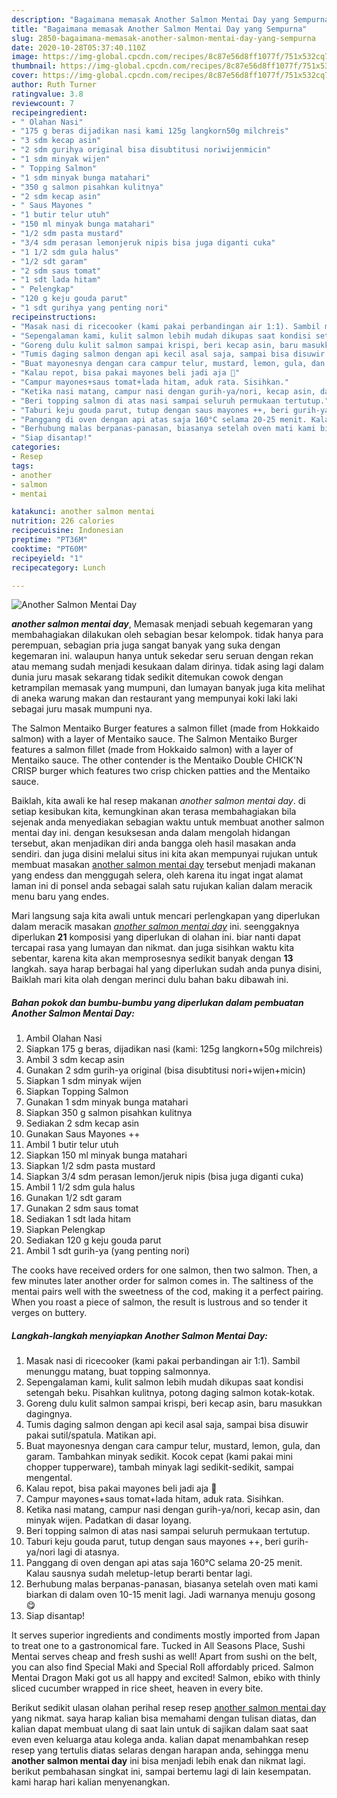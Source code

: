 ```yaml
---
description: "Bagaimana memasak Another Salmon Mentai Day yang Sempurna"
title: "Bagaimana memasak Another Salmon Mentai Day yang Sempurna"
slug: 2850-bagaimana-memasak-another-salmon-mentai-day-yang-sempurna
date: 2020-10-28T05:37:40.110Z
image: https://img-global.cpcdn.com/recipes/8c87e56d8ff1077f/751x532cq70/another-salmon-mentai-day-foto-resep-utama.jpg
thumbnail: https://img-global.cpcdn.com/recipes/8c87e56d8ff1077f/751x532cq70/another-salmon-mentai-day-foto-resep-utama.jpg
cover: https://img-global.cpcdn.com/recipes/8c87e56d8ff1077f/751x532cq70/another-salmon-mentai-day-foto-resep-utama.jpg
author: Ruth Turner
ratingvalue: 3.8
reviewcount: 7
recipeingredient:
- " Olahan Nasi"
- "175 g beras dijadikan nasi kami 125g langkorn50g milchreis"
- "3 sdm kecap asin"
- "2 sdm gurihya original bisa disubtitusi noriwijenmicin"
- "1 sdm minyak wijen"
- " Topping Salmon"
- "1 sdm minyak bunga matahari"
- "350 g salmon pisahkan kulitnya"
- "2 sdm kecap asin"
- " Saus Mayones "
- "1 butir telur utuh"
- "150 ml minyak bunga matahari"
- "1/2 sdm pasta mustard"
- "3/4 sdm perasan lemonjeruk nipis bisa juga diganti cuka"
- "1 1/2 sdm gula halus"
- "1/2 sdt garam"
- "2 sdm saus tomat"
- "1 sdt lada hitam"
- " Pelengkap"
- "120 g keju gouda parut"
- "1 sdt gurihya yang penting nori"
recipeinstructions:
- "Masak nasi di ricecooker (kami pakai perbandingan air 1:1). Sambil menunggu matang, buat topping salmonnya."
- "Sepengalaman kami, kulit salmon lebih mudah dikupas saat kondisi setengah beku. Pisahkan kulitnya, potong daging salmon kotak-kotak."
- "Goreng dulu kulit salmon sampai krispi, beri kecap asin, baru masukkan dagingnya."
- "Tumis daging salmon dengan api kecil asal saja, sampai bisa disuwir pakai sutil/spatula. Matikan api."
- "Buat mayonesnya dengan cara campur telur, mustard, lemon, gula, dan garam. Tambahkan minyak sedikit. Kocok cepat (kami pakai mini chopper tupperware), tambah minyak lagi sedikit-sedikit, sampai mengental."
- "Kalau repot, bisa pakai mayones beli jadi aja 🤭"
- "Campur mayones+saus tomat+lada hitam, aduk rata. Sisihkan."
- "Ketika nasi matang, campur nasi dengan gurih-ya/nori, kecap asin, dan minyak wijen. Padatkan di dasar loyang."
- "Beri topping salmon di atas nasi sampai seluruh permukaan tertutup."
- "Taburi keju gouda parut, tutup dengan saus mayones ++, beri gurih-ya/nori lagi di atasnya."
- "Panggang di oven dengan api atas saja 160°C selama 20-25 menit. Kalau sausnya sudah meletup-letup berarti bentar lagi."
- "Berhubung malas berpanas-panasan, biasanya setelah oven mati kami biarkan di dalam oven 10-15 menit lagi. Jadi warnanya menuju gosong 😋"
- "Siap disantap!"
categories:
- Resep
tags:
- another
- salmon
- mentai

katakunci: another salmon mentai 
nutrition: 226 calories
recipecuisine: Indonesian
preptime: "PT36M"
cooktime: "PT60M"
recipeyield: "1"
recipecategory: Lunch

---
```



![Another Salmon Mentai Day](https://img-global.cpcdn.com/recipes/8c87e56d8ff1077f/751x532cq70/another-salmon-mentai-day-foto-resep-utama.jpg)

<b><i>another salmon mentai day</i></b>, Memasak menjadi sebuah kegemaran yang membahagiakan dilakukan oleh sebagian besar kelompok. tidak hanya para perempuan, sebagian pria juga sangat banyak yang suka dengan kegemaran ini. walaupun hanya untuk sekedar seru seruan dengan rekan atau memang sudah menjadi kesukaan dalam dirinya. tidak asing lagi dalam dunia juru masak sekarang tidak sedikit ditemukan cowok dengan ketrampilan memasak yang mumpuni, dan lumayan banyak juga kita melihat di aneka warung makan dan restaurant yang mempunyai koki laki laki sebagai juru masak mumpuni nya.

The Salmon Mentaiko Burger features a salmon fillet (made from Hokkaido salmon) with a layer of Mentaiko sauce. The Salmon Mentaiko Burger features a salmon fillet (made from Hokkaido salmon) with a layer of Mentaiko sauce. The other contender is the Mentaiko Double CHICK&#39;N CRISP burger which features two crisp chicken patties and the Mentaiko sauce.

Baiklah, kita awali ke hal resep makanan <i>another salmon mentai day</i>. di setiap kesibukan kita, kemungkinan akan terasa membahagiakan bila sejenak anda menyediakan sebagian waktu untuk membuat another salmon mentai day ini. dengan kesuksesan anda dalam mengolah hidangan tersebut, akan menjadikan diri anda bangga oleh hasil masakan anda sendiri. dan juga disini melalui situs ini kita akan mempunyai rujukan untuk membuat masakan <u>another salmon mentai day</u> tersebut menjadi makanan yang endess dan menggugah selera, oleh karena itu ingat ingat alamat laman ini di ponsel anda sebagai salah satu rujukan kalian dalam meracik menu baru yang endes.


Mari langsung saja kita awali untuk mencari perlengkapan yang diperlukan dalam meracik masakan <u><i>another salmon mentai day</i></u> ini. seenggaknya diperlukan <b>21</b> komposisi yang diperlukan di olahan ini. biar nanti dapat tercapai rasa yang lumayan dan nikmat. dan juga sisihkan waktu kita sebentar, karena kita akan memprosesnya sedikit banyak dengan <b>13</b> langkah. saya harap berbagai hal yang diperlukan sudah anda punya disini, Baiklah mari kita olah dengan merinci dulu bahan baku dibawah ini.

<!--inarticleads1-->

##### Bahan pokok dan bumbu-bumbu yang diperlukan dalam pembuatan Another Salmon Mentai Day:

1. Ambil  Olahan Nasi
1. Siapkan 175 g beras, dijadikan nasi (kami: 125g langkorn+50g milchreis)
1. Ambil 3 sdm kecap asin
1. Gunakan 2 sdm gurih-ya original (bisa disubtitusi nori+wijen+micin)
1. Siapkan 1 sdm minyak wijen
1. Siapkan  Topping Salmon
1. Gunakan 1 sdm minyak bunga matahari
1. Siapkan 350 g salmon pisahkan kulitnya
1. Sediakan 2 sdm kecap asin
1. Gunakan  Saus Mayones ++
1. Ambil 1 butir telur utuh
1. Siapkan 150 ml minyak bunga matahari
1. Siapkan 1/2 sdm pasta mustard
1. Siapkan 3/4 sdm perasan lemon/jeruk nipis (bisa juga diganti cuka)
1. Ambil 1 1/2 sdm gula halus
1. Gunakan 1/2 sdt garam
1. Gunakan 2 sdm saus tomat
1. Sediakan 1 sdt lada hitam
1. Siapkan  Pelengkap
1. Sediakan 120 g keju gouda parut
1. Ambil 1 sdt gurih-ya (yang penting nori)


The cooks have received orders for one salmon, then two salmon. Then, a few minutes later another order for salmon comes in. The saltiness of the mentai pairs well with the sweetness of the cod, making it a perfect pairing. When you roast a piece of salmon, the result is lustrous and so tender it verges on buttery. 

<!--inarticleads2-->

##### Langkah-langkah menyiapkan Another Salmon Mentai Day:

1. Masak nasi di ricecooker (kami pakai perbandingan air 1:1). Sambil menunggu matang, buat topping salmonnya.
1. Sepengalaman kami, kulit salmon lebih mudah dikupas saat kondisi setengah beku. Pisahkan kulitnya, potong daging salmon kotak-kotak.
1. Goreng dulu kulit salmon sampai krispi, beri kecap asin, baru masukkan dagingnya.
1. Tumis daging salmon dengan api kecil asal saja, sampai bisa disuwir pakai sutil/spatula. Matikan api.
1. Buat mayonesnya dengan cara campur telur, mustard, lemon, gula, dan garam. Tambahkan minyak sedikit. Kocok cepat (kami pakai mini chopper tupperware), tambah minyak lagi sedikit-sedikit, sampai mengental.
1. Kalau repot, bisa pakai mayones beli jadi aja 🤭
1. Campur mayones+saus tomat+lada hitam, aduk rata. Sisihkan.
1. Ketika nasi matang, campur nasi dengan gurih-ya/nori, kecap asin, dan minyak wijen. Padatkan di dasar loyang.
1. Beri topping salmon di atas nasi sampai seluruh permukaan tertutup.
1. Taburi keju gouda parut, tutup dengan saus mayones ++, beri gurih-ya/nori lagi di atasnya.
1. Panggang di oven dengan api atas saja 160°C selama 20-25 menit. Kalau sausnya sudah meletup-letup berarti bentar lagi.
1. Berhubung malas berpanas-panasan, biasanya setelah oven mati kami biarkan di dalam oven 10-15 menit lagi. Jadi warnanya menuju gosong 😋
1. Siap disantap!


It serves superior ingredients and condiments mostly imported from Japan to treat one to a gastronomical fare. Tucked in All Seasons Place, Sushi Mentai serves cheap and fresh sushi as well! Apart from sushi on the belt, you can also find Special Maki and Special Roll affordably priced. Salmon Mentai Dragon Maki got us all happy and excited! Salmon, ebiko with thinly sliced cucumber wrapped in rice sheet, heaven in every bite. 

Berikut sedikit ulasan olahan perihal resep resep <u>another salmon mentai day</u> yang nikmat. saya harap kalian bisa memahami dengan tulisan diatas, dan kalian dapat membuat ulang di saat lain untuk di sajikan dalam saat saat even even keluarga atau kolega anda. kalian dapat menambahkan resep resep yang tertulis diatas selaras dengan harapan anda, sehingga menu <b>another salmon mentai day</b> ini bisa menjadi lebih enak dan nikmat lagi. berikut pembahasan singkat ini, sampai bertemu lagi di lain kesempatan. kami harap hari kalian menyenangkan.
